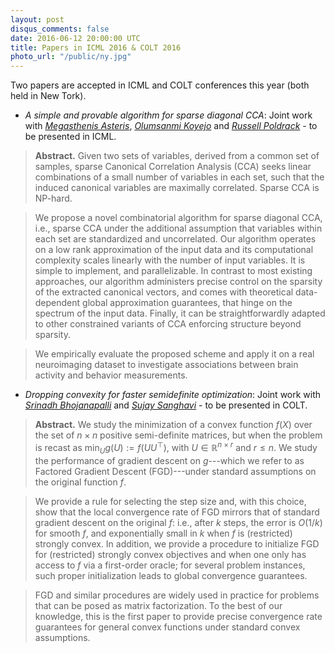 ```yaml
---
layout: post
disqus_comments: false
date: 2016-06-12 20:00:00 UTC
title: Papers in ICML 2016 & COLT 2016
photo_url: "/public/ny.jpg"
---
```


Two papers are accepted in ICML and COLT conferences this year (both held in New Tork).

- *A simple and provable algorithm for sparse diagonal CCA*: 
Joint work with [*Megasthenis Asteris*](http://megasthenis.github.io/), [*Olumsanmi Koyejo*](http://sanmik.github.io/) 
and [*Russell Poldrack*](https://poldracklab.stanford.edu/) - to be presented in ICML.

>**Abstract.** 
>Given two sets of variables, derived from a common set of samples,
sparse Canonical Correlation Analysis (CCA)
seeks linear combinations of a small number of variables in each set,
such that the induced canonical variables are maximally correlated.
Sparse CCA is NP-hard.

>We propose a novel combinatorial algorithm for sparse diagonal CCA, 
i.e., sparse CCA under the additional assumption that variables within each set are standardized and uncorrelated.
Our algorithm operates on a low rank approximation of the input data and its computational complexity scales linearly with the number of input variables.
It is simple to implement, and parallelizable.
In contrast to most existing approaches, 
our algorithm administers precise control on the sparsity of the extracted canonical vectors,
and comes with theoretical data-dependent global approximation guarantees, that hinge on the spectrum of the input data.
Finally, it can be straightforwardly adapted to other constrained variants of CCA enforcing structure beyond sparsity.

>We empirically evaluate the proposed scheme
and apply it on a real neuroimaging dataset to investigate associations between brain activity and behavior measurements.

- *Dropping convexity for faster semidefinite optimization*:
Joint work with [*Srinadh Bhojanapalli*](http://ttic.uchicago.edu/~srinadh/) and [*Sujay Sanghavi*](http://users.ece.utexas.edu/~sanghavi/) - to be presented in COLT.

>**Abstract.** 
>We study the minimization of a convex function $f(X)$ over the set of $n\times n$ positive semi-definite matrices, 
but when the problem is recast as $\min_U g(U) :=  f(UU^\top)$, with $U \in \mathbb{R}^{n \times r}$ and $r\leq n$. 
We study the performance of gradient descent on $g$---which we refer to as Factored Gradient Descent (FGD)---under standard assumptions on the original function $f$.

>We provide a rule for selecting the step size and, with this choice, show that the local convergence rate of FGD mirrors that of standard gradient descent on the original $f$: i.e., after $k$ steps, the error is $O(1/k)$ for smooth $f$, and exponentially small in $k$ when $f$ is (restricted) strongly convex. 
In addition, we provide a procedure to initialize FGD for (restricted) strongly convex objectives and when one only has access to $f$ via a first-order oracle; for several problem instances, such proper initialization leads to global convergence guarantees.

>FGD and similar procedures are widely used in practice for problems that can be posed as matrix factorization.
To the best of our knowledge, this is the first paper to provide precise convergence rate guarantees for general convex functions under standard convex assumptions.